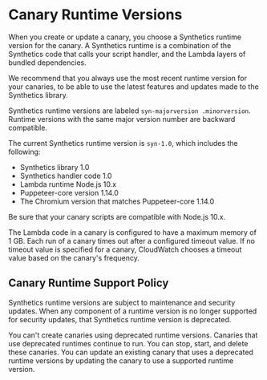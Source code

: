 # Canary Runtime Versions<a name="CloudWatch_Synthetics_Canaries_Library"></a>

When you create or update a canary, you choose a Synthetics runtime version for the canary\. A Synthetics runtime is a combination of the Synthetics code that calls your script handler, and the Lambda layers of bundled dependencies\.

We recommend that you always use the most recent runtime version for your canaries, to be able to use the latest features and updates made to the Synthetics library\.

Synthetics runtime versions are labeled `syn-majorversion .minorversion`\. Runtime versions with the same major version number are backward compatible\.

The current Synthetics runtime version is `syn-1.0`, which includes the following:
+ Synthetics library 1\.0
+ Synthetics handler code 1\.0
+ Lambda runtime Node\.js 10\.x
+ Puppeteer\-core version 1\.14\.0
+ The Chromium version that matches Puppeteer\-core 1\.14\.0

Be sure that your canary scripts are compatible with Node\.js 10\.x\.

The Lambda code in a canary is configured to have a maximum memory of 1 GB\. Each run of a canary times out after a configured timeout value\. If no timeout value is specified for a canary, CloudWatch chooses a timeout value based on the canary's frequency\.

## Canary Runtime Support Policy<a name="CloudWatch_Synthetics_Canaries_runtime_support"></a>

Synthetics runtime versions are subject to maintenance and security updates\. When any component of a runtime version is no longer supported for security updates, that Synthetics runtime version is deprecated\.

You can't create canaries using deprecated runtime versions\. Canaries that use deprecated runtimes continue to run\. You can stop, start, and delete these canaries\. You can update an existing canary that uses a deprecated runtime versions by updating the canary to use a supported runtime version\.